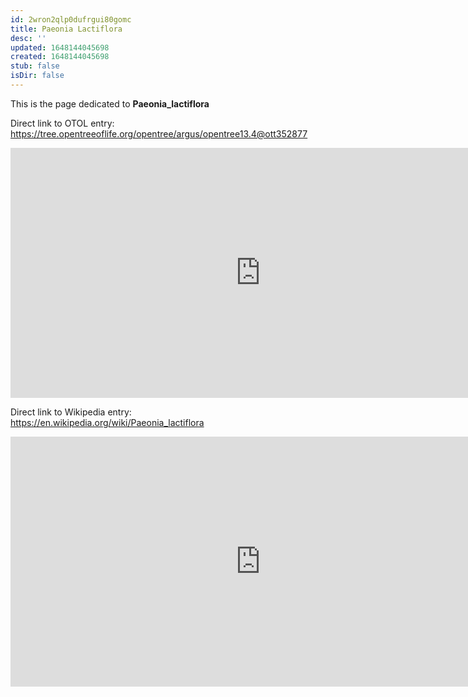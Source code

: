 ```yaml
---
id: 2wron2qlp0dufrgui80gomc
title: Paeonia Lactiflora
desc: ''
updated: 1648144045698
created: 1648144045698
stub: false
isDir: false
---
```

This is the page dedicated to **Paeonia_lactiflora**


Direct link to OTOL entry: https://tree.opentreeoflife.org/opentree/argus/opentree13.4@ott352877



<html>
    <body>
    <iframe src="https://tree.opentreeoflife.org/opentree/argus/opentree13.4@ott352877"
    width="800" height="400" frameborder="0" allowfullscreen> </iframe>
    </body>
</html>
    


Direct link to Wikipedia entry: https://en.wikipedia.org/wiki/Paeonia_lactiflora



<html>
    <body>
    <iframe src="https://en.wikipedia.org/wiki/Paeonia_lactiflora"
    width="800" height="400" frameborder="0" allowfullscreen> </iframe>
    </body>
</html>
    
